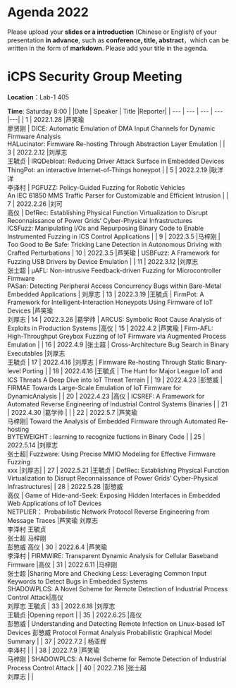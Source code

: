 # Agenda 2022
Please upload your **slides or a introduction** (Chinese or English) of your presentation **in advance**, such as **conference, title, abstract**，which can be written in the form of **markdown**. Please add your title in the agenda.
# iCPS Security Group Meeting
**Location**：Lab-1 405

**Time**: Saturday 8:00
|  |Date  | Speaker | Title |Reporter|
| --- | --- | --- | --- |---|
| 1 | 2022.1.28 |芦笑瑜<br>廖贤刚  | DICE: Automatic Emulation of DMA Input Channels for Dynamic Firmware Analysis<br>HALucinator: Firmware Re-hosting Through Abstraction Layer Emulation  |
| 3 | 2022.2.12 |刘厚志<br>王毓贞  | IRQDebloat: Reducing Driver Attack Surface in Embedded Devices<br>ThingPot: an interactive Internet-of-Things honeypot |
| 5 | 2022.2.19 |耿洋洋<br>李泽村   | PGFUZZ: Policy-Guided Fuzzing  for Robotic Vehicles<br>An IEC 61850 MMS Traffic Parser for Customizable and Efficient Intrusion |
| 7 | 2022.2.26 |刘可<br>高仪  | DefRec: Establishing Physical Function Virtualization to Disrupt Reconnaissance of Power Grids‘ Cyber-Physical Infrastructures<br>ICSFuzz: Manipulating I/Os and Repurposing Binary Code to Enable Instrumented Fuzzing in ICS Control Applications |
| 9 | 2022.3.5 |马梓刚  | Too Good to Be Safe: Tricking Lane Detection in Autonomous Driving with Crafted Perturbations
| 10 | 2022.3.5 |芦笑瑜  | USBFuzz: A Framework for Fuzzing USB Drivers by Device Emulation |
| 11 | 2022.3.12 |刘厚志<br>张士超  | μAFL: Non-intrusive Feedback-driven Fuzzing for Microcontroller Firmware<br>PASan: Detecting Peripheral Access Concurrency Bugs within Bare-Metal Embedded Applications | 刘厚志
| 13 | 2022.3.19 |王毓贞  | FirmPot: A Framework for Intelligent-Interaction Honeypots Using Firmware of IoT Devices |芦笑瑜<br>刘厚志
| 14 | 2022.3.26 |葛学帅  | ARCUS: Symbolic Root Cause Analysis of Exploits in Production Systems |高仪
| 15 | 2022.4.2 |芦笑瑜  | Firm-AFL: High-Throughput Greybox Fuzzing of IoT Firmware via Augmented Process Emulation |
| 16 | 2022.4.9 |张士超  | Cross-Architecture Bug Search in Binary Executables |刘厚志<br>王毓贞
| 17 | 2022.4.16 |刘厚志  | Firmware Re-hosting Through Static Binary-level Porting |
| 18 | 2022.4.16 |王毓贞  | The Hunt for Major League IoT and ICS Threats A Deep Dive into IoT Threat Terrain |
| 19 | 2022.4.23 |彭慜威  | FIRMAE Towards Large-Scale Emulation of IoT Firmware for DynamicAnalysis |
| 20 | 2022.4.23 |高仪  | ICSREF: A Framework for Automated Reverse Engineering of Industrial Control Systems Binaries |
| 21 | 2022.4.30 |葛学帅  |  |
| 22 | 2022.5.7 |芦笑瑜<br>马梓刚| Toward the Analysis of Embedded Firmware through Automated Re-hosting<br>BYTEWEIGHT : learning to recognize fuctions in Binary Code |
| 25 | 2022.5.14 |刘厚志<br>张士超| Fuzzware: Using Precise MMIO Modeling for Effective Firmware Fuzzing<br>xxx |刘厚志|
| 27 | 2022.5.21 |王毓贞  | DefRec: Establishing Physical Function Virtualization to Disrupt Reconnaissance of Power Grids’ Cyber-Physical Infrastructures|
| 28 | 2022.5.28 |彭慜威<br>高仪  | Game of Hide-and-Seek: Exposing Hidden Interfaces in Embedded Web Applications of IoT Devices<br>NETPLIER： Probabilistic Network Protocol Reverse Engineering from Message Traces |芦笑瑜 刘厚志 <br>李泽村 王毓贞<br>张士超 马梓刚<br> 彭慜威 高仪
| 30 | 2022.6.4 |芦笑瑜<br>李泽村  | FIRMWIRE: Transparent Dynamic Analysis for Cellular Baseband Firmware |高仪 
| 31 | 2022.6.11 |马梓刚<br>张士超  |Sharing More and Checking Less: Leveraging Common Input Keywords to Detect Bugs in Embedded Systems<br> SHADOWPLCS: A Novel Scheme for Remote Detection of Industrial Process Control Attack|高仪<br> 刘厚志 王毓贞
| 33 | 2022.6.18 |刘厚志 <br>王毓贞 |Opening report |
| 35 | 2022.6.25 |高仪<br>彭慜威  |  Understanding and Detecting Remote Infection on Linux-based IoT Devices 彭慜威 Protocol Format Analysis Probabilistic Graphical Model Summary |
| 37 | 2022.7.2 | 杨亚辉<br>李泽村 |  |
| 38 | 2022.7.9 |芦笑瑜<br> 马梓刚 | SHADOWPLCS: A Novel Scheme for Remote Detection of Industrial Process Control Attack |
| 40 | 2022.7.16 |张士超<br> 刘厚志 |  |



